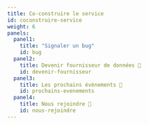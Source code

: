 ```yaml
---
title: Co-construire le service
id: coconstruire-service
weight: 6
panels:
  panel1:
    title: "Signaler un bug"
    id: bug
  panel2:
    title: Devenir fournisseur de données 📂
    id: devenir-fournisseur
  panel3:
    title: Les prochains évènements 📆
    id: prochains-evenements
  panel4:
    title: Nous rejoindre 💼
    id: nous-rejoindre
---
```

